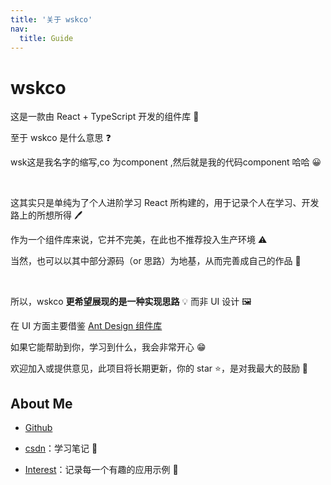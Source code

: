 ```yaml
---
title: '关于 wskco'
nav:
  title: Guide
---
```


# wskco

这是一款由 React + TypeScript 开发的组件库 🎉

至于 wskco 是什么意思 ❓

wsk这是我名字的缩写,co 为component ,然后就是我的代码component 哈哈 😀

<br />

这其实只是单纯为了个人进阶学习 React 所构建的，用于记录个人在学习、开发路上的所想所得 🖊

作为一个组件库来说，它并不完美，在此也不推荐投入生产环境 ⚠

当然，也可以以其中部分源码（or 思路）为地基，从而完善成自己的作品 🏢

<br />

所以，wskco **更希望展现的是一种实现思路** 💡 而非 UI 设计 🖼️

在 UI 方面主要借鉴 [Ant Design 组件库](https://ant.design/index-cn)

如果它能帮助到你，学习到什么，我会非常开心 😁

欢迎加入或提供意见，此项目将长期更新，你的 star ⭐，是对我最大的鼓励 🚀

## About Me

- [Github]()

- [csdn]()：学习笔记 📝

- [Interest]()：记录每一个有趣的应用示例 💪
